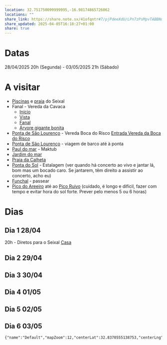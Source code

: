 ```yaml
---
location: 32.751750099999995,-16.98174865726062
locations: ""
share_link: https://share.note.sx/41ofqntr#7/pjPdeeXdU/LPn7zPsMpvTABBNuq361OsZieF8pvoA
share_updated: 2025-04-05T16:18:27+01:00
share: true
---
```

# Datas

28/04/2025 20h (Segunda) - 03/05/2025 21h (Sábado)

# A visitar

- [Piscinas](geo:32.827060,-17.110493) e [praia](geo:32.821916,-17.103071) do Seixal
- Fanal - Vereda da Cavaca 
	- [Início](geo:32.815641,-17.113282)
	- [Vista](geo:32.808995,-17.125437) 
	- [Fanal](geo:32.809781,-17.140846) 
	- [Árvore gigante bonita](geo:32.819538,-17.14731)
- [Ponta de São Lourenço](geo:32.74513805,-16.711407852875524) - Vereda Boca do Risco [Entrada Vereda da Boca do Risco](geo:32.748844,-16.741025)
- [Ponta de São Lourenço](geo:32.74513805,-16.711407852875524) - viagem de barco até à ponta
- [Paul do mar](geo:32.7547748,-17.227238) - Maktub
- [Jardim do mar](geo:32.7375582,-17.2111304)
- [Praia da Calheta](geo:32.7185635,-17.174060227941702)
- [Ponta do Sol](geo:32.681068,-17.104073) - Estalagem (ver quando há concerto ao vivo e jantar lá, bom mas um bocado caro. Se jantarem, têm direito a assistir ao concerto, acho eu)
- [Funchal](geo:32.64965,-16.908679) - passear 
- [Pico do Areeiro](geo:32.7355733,-16.9286501) até ao [Pico Ruivo](geo:32.7603786,-16.9437638) (cuidado, é longo e difícil, fazer com tempo e evitar hora do sol forte. Prever pelo menos 5 ou 6 horas)
# Dias



## Dia 1 28/04

20h - Diretos para o Seixal [Casa](geo:32.82349,-17.11032)
## Dia 2 29/04 



## Dia 3 30/04

## Dia 4 01/05

## Dia 5 02/05

## Dia 6 03/05



```mapview
{"name":"Default","mapZoom":12,"centerLat":32.8370555138753,"centerLng":-17.099882347257548,"query":"path:\"1_Personal/1_Travel/4_Madeira2025_paiMae.md\"","chosenMapSource":0,"autoFit":false,"lock":false,"showLinks":false,"linkColor":"red","markerLabels":"off","embeddedHeight":600}
```

